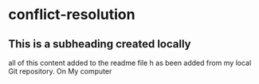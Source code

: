 # conflict-resolution

## This is a subheading created locally
all of this content added to the readme file h as been added from my local Git repository. On My computer